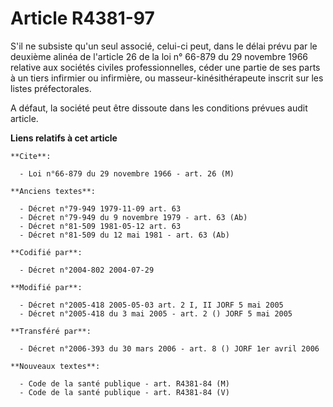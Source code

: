 # Article R4381-97

S'il ne subsiste qu'un seul associé, celui-ci peut, dans le délai prévu par le deuxième alinéa de l'article 26 de la loi n°
66-879 du 29 novembre 1966 relative aux sociétés civiles professionnelles, céder une partie de ses parts à un tiers infirmier
ou infirmière, ou masseur-kinésithérapeute inscrit sur les listes préfectorales.

A défaut, la société peut être dissoute dans les conditions prévues audit article.

**Liens relatifs à cet article**

	**Cite**:

	  - Loi n°66-879 du 29 novembre 1966 - art. 26 (M)

	**Anciens textes**:

	  - Décret n°79-949 1979-11-09 art. 63
	  - Décret n°79-949 du 9 novembre 1979 - art. 63 (Ab)
	  - Décret n°81-509 1981-05-12 art. 63
	  - Décret n°81-509 du 12 mai 1981 - art. 63 (Ab)

	**Codifié par**:

	  - Décret n°2004-802 2004-07-29

	**Modifié par**:

	  - Décret n°2005-418 2005-05-03 art. 2 I, II JORF 5 mai 2005
	  - Décret n°2005-418 du 3 mai 2005 - art. 2 () JORF 5 mai 2005

	**Transféré par**:

	  - Décret n°2006-393 du 30 mars 2006 - art. 8 () JORF 1er avril 2006

	**Nouveaux textes**:

	  - Code de la santé publique - art. R4381-84 (M)
	  - Code de la santé publique - art. R4381-84 (V)
